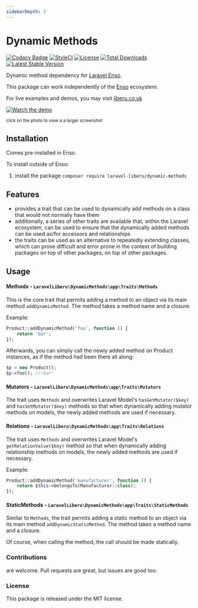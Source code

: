 ```yaml
---
sidebarDepth: 3
---
```


# Dynamic Methods

[![Codacy Badge](https://api.codacy.com/project/badge/Grade/6e342eff10f24db5b89be5fe203e424d)](https://www.codacy.com/app/laravel-liberu/dynamic-methods?utm_source=github.com&amp;utm_medium=referral&amp;utm_content=laravel-liberu/dynamic-methods&amp;utm_campaign=Badge_Grade)
[![StyleCI](https://github.styleci.io/repos/85492361/shield?branch=master)](https://github.styleci.io/repos/85492361)
[![License](https://poser.pugx.org/laravel-liberu/dynamic-methods/license)](https://packagist.org/packages/laravel-liberu/datatable)
[![Total Downloads](https://poser.pugx.org/laravel-liberu/dynamic-methods/downloads)](https://packagist.org/packages/laravel-liberu/dynamic-methods)
[![Latest Stable Version](https://poser.pugx.org/laravel-liberu/dynamic-methods/version)](https://packagist.org/packages/laravel-liberu/dynamic-methods)

Dynamic method dependency for [Laravel Enso](https://github.com/laravel-liberu/Enso).

This package can work independently of the [Enso](https://github.com/laravel-liberu/Enso) ecosystem.

For live examples and demos, you may visit [liberu.co.uk](https://www.liberu.co.uk)

[![Watch the demo](https://laravel-liberu.github.io/dynamic-methods/screenshots/bulma_001_thumb.png)](https://laravel-liberu.github.io/dynamic-methods/screenshots/bulma_001.png)

<sup>click on the photo to view a a larger screenshot</sup>

## Installation

Comes pre-installed in Enso.

To install outside of Enso:

1. install the package `composer require laravel-liberu/dynamic-methods` 


## Features

- provides a trait that can be used to dynamically add methods on a class that would not normally have them
- additionally, a series of other traits are available that, within the Laravel ecosystem, can be used to ensure
that the dynamically added methods can be used as/for accessors and relationships
- the traits can be used as an alternative to repeatedly extending classes, which can prove difficult and error prone
 in the context of building packages on top of other packages, on top of other packages. 

## Usage

#### Methods - `LaravelLiberu\DynamicMethods\app\Traits\Methods`

This is the core trait that permits adding a method to an object via its main method `addDynamicMethod`.
The method takes a method name and a closure.

Example:
```php
Product::addDynamicMethod('foo', function () {
    return 'bar';
});
```

Afterwards, you can simply call the newly added method on Product instances, as if the method had been there all along:
```php
$p = new Product();
$p->foo(); //'bar'
```

#### Mutators - `LaravelLiberu\DynamicMethods\app\Traits\Mutators`

The trait uses `Methods` and overwrites Laravel Model's `hasGetMutator($key)` and `hasSetMutator($key)` methods
so that when dynamically adding mutator methods on models, the newly added methods are used if necessary.

#### Relations - `LaravelLiberu\DynamicMethods\app\Traits\Relations`

The trait uses `Methods` and overwrites Laravel Model's `getRelationValue($key)` method
so that when dynamically adding relationship methods on models, the newly added methods are used if necessary.

Example:
```php
Product::addDynamicMethod('manufacturer', function () {
    return $this->belongsTo(Manufacturer::class);
});
``` 

#### StaticMethods - `LaravelLiberu\DynamicMethods\app\Traits\StaticMethods`

Similar to `Methods`, the trait permits adding a static method to an object via its main method `addDynamicStaticMethod`.
The method takes a method name and a closure.

Of course, when calling the method, the call should be made statically.
   
### Contributions

are welcome. Pull requests are great, but issues are good too.

### License

This package is released under the MIT license.
